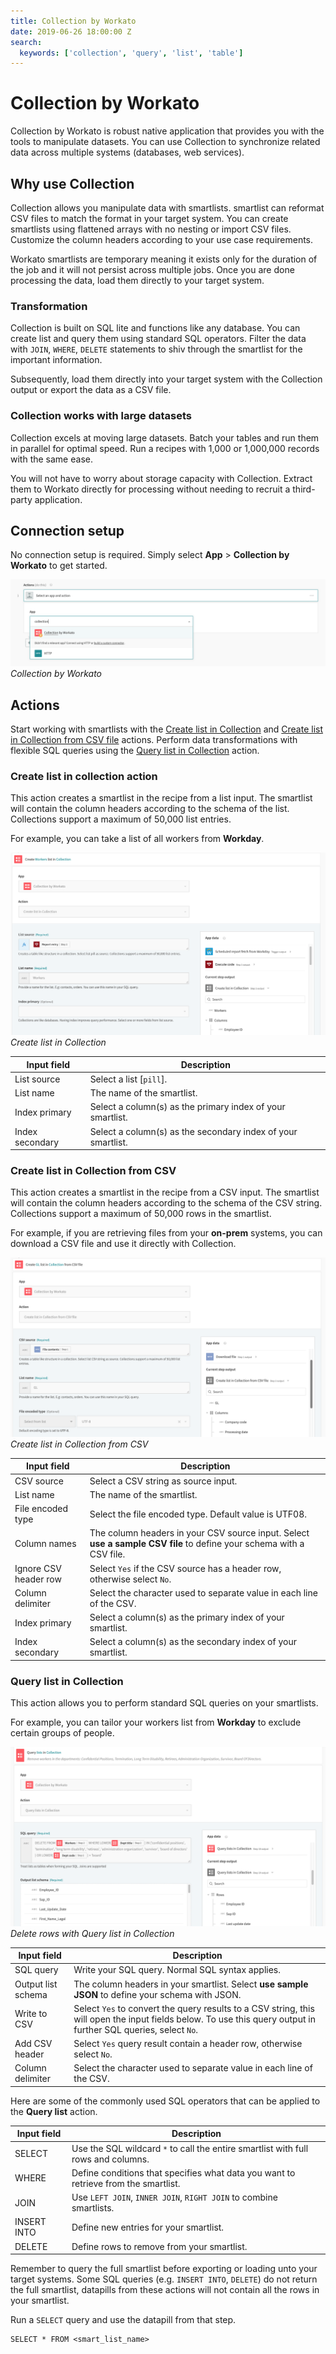 ```yaml
---
title: Collection by Workato
date: 2019-06-26 18:00:00 Z
search:
  keywords: ['collection', 'query', 'list', 'table']
---
```


# Collection by Workato
Collection by Workato is robust native application that provides you with the tools to manipulate datasets. You can use Collection to synchronize related data across multiple systems (databases, web services).

## Why use Collection
Collection allows you manipulate data with smartlists. smartlist can reformat CSV files to match the format in your target system. You can create smartlists using flattened arrays with no nesting or import CSV files. Customize the column headers according to your use case requirements.

Workato smartlists are temporary meaning it exists only for the duration of the job and it will not persist across multiple jobs. Once you are done processing the data, load them directly to your target system.

### Transformation
Collection is built on SQL lite and functions like any database. You can create list and query them using standard SQL operators. Filter the data with `JOIN`, `WHERE`, `DELETE` statements to shiv through the smartlist for the important information.

Subsequently, load them directly into your target system with the Collection output or export the data as a CSV file.

### Collection works with large datasets
Collection excels at moving large datasets. Batch your tables and run them in parallel for optimal speed. Run a recipes with 1,000 or 1,000,000 records with the same ease.

You will not have to worry about storage capacity with Collection. Extract them to Workato directly for processing without needing to recruit a third-party application.

## Connection setup
No connection setup is required. Simply select **App** > **Collection by Workato** to get started.

![Collection by Workato](/assets/images//features/collection/collection-by-workato.png)
*Collection by Workato*

## Actions
Start working with smartlists with the [Create list in Collection](#create-list-in-collection) and [Create list in Collection from CSV file](#create-list-in-collection-from-csv) actions. Perform data transformations with flexible SQL queries using the [Query list in Collection](#query-list-in-collection) action.

### Create list in collection action
This action creates a smartlist in the recipe from a list input. The smartlist will contain the column headers according to the schema of the list. Collections support a maximum of 50,000 list entries.

For example, you can take a list of all workers from **Workday**.

![Create list in Collection](/assets/images/features/collection/create-list-in-collection.png)
*Create list in Collection*

| Input field     | Description                                                   |
| --------------- | ------------------------------------------------------------- |
| List source     | Select a list [`pill`].                                       |
| List name       | The name of the smartlist.                                   |
| Index primary   | Select a column(s) as the primary index of your smartlist.   |
| Index secondary | Select a column(s) as the secondary index of your smartlist. |

### Create list in Collection from CSV
This action creates a smartlist in the recipe from a CSV input. The smartlist will contain the column headers according to the schema of the CSV string. Collections support a maximum of 50,000 rows in the smartlist.

For example, if you are retrieving files from your **on-prem** systems, you can download a CSV file and use it directly with Collection.

![Create list in Collection from CSV](/assets/images/features/collection/create-list-in-collection-from-csv.png)
*Create list in Collection from CSV*

| Input field       | Description                                                                 |
| ----------------- | --------------------------------------------------------------------------- |
| CSV source        | Select a CSV string as source input.                                        |
| List name         | The name of the smartlist.                                                  |
| File encoded type | Select the file encoded type. Default value is UTF08.                       |
| Column names      | The column headers in your CSV source input. Select **use a sample CSV file** to define your schema with a CSV file. |
| Ignore CSV header row | Select `Yes` if the CSV source has a header row, otherwise select `No`. |
| Column delimiter  | Select the character used to separate value in each line of the CSV.        |
| Index primary     | Select a column(s) as the primary index of your smartlist.                  |
| Index secondary   | Select a column(s) as the secondary index of your smartlist.                |

### Query list in Collection
This action allows you to perform standard SQL queries on your smartlists.

For example, you can tailor your workers list from **Workday** to exclude certain groups of people.

![Delete rows with Query list in Collection](/assets/images/features/collection/query-list-in-collection-delete.png)
*Delete rows with Query list in Collection*

| Input field        | Description                                                            |
| ------------------ | ---------------------------------------------------------------------- |
| SQL query          | Write your SQL query. Normal SQL syntax applies.                       |
| Output list schema | The column headers in your smartlist. Select **use sample JSON** to define your schema with JSON. |
| Write to CSV       | Select `Yes` to convert the query results to a CSV string, this will open the input fields below. To use this query output in further SQL queries, select `No`. |
| Add CSV header     | Select `Yes` query result contain a header row, otherwise select `No`. |
| Column delimiter   | Select the character used to separate value in each line of the CSV.   |

<!--- ![Query list in Collection](/assets/images/features/collection/query-list-in-collection.png)
*Query list in Collection* --->

Here are some of the commonly used SQL operators that can be applied to the **Query list** action.

| Input field | Description                                                                          |
| ----------- | ------------------------------------------------------------------------------------ |
| SELECT      | Use the SQL wildcard `*` to call the entire smartlist with full rows and columns.    |
| WHERE       | Define conditions that specifies what data you want to retrieve from the smartlist.  |
| JOIN        | Use `LEFT JOIN`, `INNER JOIN`, `RIGHT JOIN` to combine smartlists.                   |
| INSERT INTO | Define new entries for your smartlist.                                               |
| DELETE      | Define rows to remove from your smartlist.                                           |

Remember to query the full smartlist before exporting or loading unto your target systems. Some SQL queries (e.g. `INSERT INTO`, `DELETE`) do not return the full smartlist, datapills from these actions will not contain all the rows in your smartlist.

Run a `SELECT` query and use the datapill from that step.
```
SELECT * FROM <smart_list_name>
```
